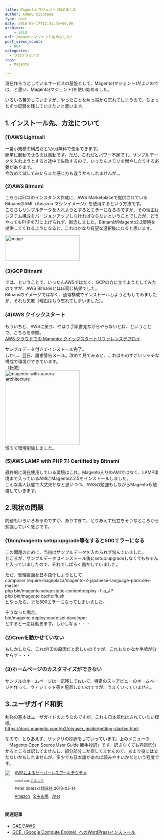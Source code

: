 ```yaml
---
title: Magento(マジェント)始めました
author: KONNO Kiyotaka
type: post
date: 2018-09-17T12:51:55+00:00
archives:
    - 2018
url: /magentoマジェント始めました/
post_views_count:
  - 804
categories:
  - プログラミング
tags:
  - Magento

---
```

現在作ろうとしているサービスの基盤として、Magento(マジェント)がよいのでは、と思い、Magento(マジェント)を使い始めました。

いろいろ苦労していますが、やったことを片っ端から忘れてしまうので、ちょっとずつ記録を残していきたいと思います。

## 1.インストール先、方法について

### (1)AWS Lightsail

一番小規模の構成だと1か月無料で使用できます。  
簡単に起動できるのは感動です。ただ、これだとパワー不足です。サンプルデータを入れようとすると途中で失敗するので、いったんメモリを増やしたりする必要があります。  
今改めて試してみたらまた感じ方も違うかもしれませんが、。

### (2)AWS Bitnami

こちらはEC2のインスタンス作成に、AWS Marketplaceで提供されているBitnamiのAMI（Amazon マシンイメージ）を使用するという方法です。  
こちらもサンプルデータを入れようとするとエラーになるのですが、その理由はシステム構成をバージョンアップしなければならないということでしたが、どうやってもPHPを7.1に上げられず、断念しました。BitnamiがMagento2.2環境を提供してくれるようになると、これはかなり有望な選択肢になると思います。

[<img width="244" height="83" title="image" style="margin: 0px; display: inline; background-image: none;" alt="image" src="https://i2.wp.com/www.programmers-office.ml/wp-content/uploads/2018/09/image_thumb-1.png?resize=244%2C83&#038;ssl=1" border="0" data-recalc-dims="1" />][1]



### (3)GCP Bitnami

では、ということで、いったんAWSではなく、GCPの方に立てようとしてみたのですが、AWS Bitnamiとほぼ同じ結果でした。  
Bitnamiのイメージではなく、通常構成でインストールしようともしてみましたが、それも失敗（理由はもう忘れてしまいました）。

### (4)AWS クイックスタート

もういちど、AWSに戻り、やはり手順書見ながらやらないとね、ということで、こちらを参照。  
<a href="https://docs.aws.amazon.com/ja_jp/quickstart/latest/magento/welcome.html" target="_blank">AWS クラウドでの Magento: クイックスタートリファレンスデプロイ</a>

サンプルデータ付きでインストール完了。  
しかし、翌日、請求警告メール。改めて見てみると、これはものすごいリッチな構成で環境ができています。  
（転載）  
[<img width="244" height="242" title="magento-with-aurora-architecture" style="display: inline; background-image: none;" alt="magento-with-aurora-architecture" src="https://i0.wp.com/www.programmers-office.ml/wp-content/uploads/2018/09/magento-with-aurora-architecture_thumb.png?resize=244%2C242&#038;ssl=1" border="0" data-recalc-dims="1" />][2]  
慌てて環境削除しました。

### (5)AWS LAMP with PHP 7.1 Certified by Bitnami

最終的に現在使用している環境はこれ。Magento入りのAMIではなく、LAMP環境まで入っているAMIにMagento2.2.5をインストールしました。  
こんな素人状態で大丈夫かなと思いつつ、AWSの勉強もしながらMagentoも勉強していきます。

## 2.現状の問題

問題もいろいろあるのですが、ありすぎて、とりあえず役立ちそうなところから勉強していく感じです。

### (1)bin/magento setup:upgrade等をすると500エラーになる

この問題のために、当初はサンプルデータを入れられず悩んでいました。  
ところが、サンプルデータはインストール後にsetup:upgradeしなくてもちゃんと入っていましたので、それでしばらく動かしていました。

ただ、管理画面を日本語化しようとして、  
composer require mageplaza/magento-2-japanese-language-pack:dev-master  
php bin/magento setup:static-content:deploy -f ja_JP  
php bin/magento cache:flush  
とやったら、また500エラーになってしまいました。

そうなった場合、  
bin/magento deploy:mode:set developer  
とすると一応は動きます。しかしなぁ・・・

### (2)Cronを動かせていない

もしかしたら、これが(3)の原因だと悲しいのですが、これもなかなか手順が分からず・・・

### (3)ホームページのカスタマイズができない

サンプルのホームページは一応残しておいて、特定のストアビューのホームページを作って、ウィジェット等を配置したいのですが、うまくいっていません。

## 3.ユーザガイド和訳

勉強の基本はユーザガイドのようなのですが、これも日本語化はされていない模様。  
<a href="https://docs.magento.com/m2/ce/user_guide/getting-started.html" target="_blank">https://docs.magento.com/m2/ce/user_guide/getting-started.html</a>

なので、とりあえず、ザックリの抄訳をしていっています。上のメニューの「Magento Open Source User Guide 勝手抄訳」です。訳さなくても雰囲気分かるところは訳してませんし、部分部分しか訳してませんので、あまり役には立たないかもしれませんが、多少でも日本語があれば読みやすいかなという程度です。





<div class="kaerebalink-box" style="text-align: left; overflow: hidden; padding-bottom: 20px; font-size: small; -ms-zoom: 1;">
  <div class="kaerebalink-image" style="margin: 0px 15px 10px 0px; float: left;">
    <a href="https://www.amazon.co.jp/exec/obidos/ASIN/4798155160/konnokiyotaka-22/" target="_blank"><img style="border: currentcolor; border-image: none;" src="https://i2.wp.com/images-fe.ssl-images-amazon.com/images/I/51mWbC-xrZL._SL160_.jpg?ssl=1" data-recalc-dims="1" /></a>
  </div>
  
  <div class="kaerebalink-info" style="line-height: 120%; overflow: hidden; -ms-zoom: 1;">
    <div class="kaerebalink-name" style="line-height: 120%; margin-bottom: 10px;">
      <a href="https://www.amazon.co.jp/exec/obidos/ASIN/4798155160/konnokiyotaka-22/" target="_blank">AWSによるサーバーレスアーキテクチャ</a></p>
      <div class="kaerebalink-powered-date" style="line-height: 120%; font-family: verdana; font-size: 8pt; margin-top: 5px;">
        posted with <a href="https://kaereba.com" target="_blank" rel="nofollow">カエレバ</a>
      </div>
    </div>
    <div class="kaerebalink-detail" style="margin-bottom: 5px;">
      Peter Sbarski 翔泳社 2018-03-14
    </div>
    <div class="kaerebalink-link1" style="margin-top: 10px;">
      <div class="shoplinkamazon" style="margin-right: 5px; display: inline;">
        <a href="https://www.amazon.co.jp/gp/search?keywords=AWS&__mk_ja_JP=%E3%82%AB%E3%82%BF%E3%82%AB%E3%83%8A&tag=konnokiyotaka-22" target="_blank">Amazon</a>
      </div>
      <div class="shoplinkrakuten" style="margin-right: 5px; display: inline;">
        <a href="//af.moshimo.com/af/c/click?a_id=762690&p_id=54&pc_id=54&pl_id=616&s_v=b5Rz2P0601xu&url=https%3A%2F%2Fsearch.rakuten.co.jp%2Fsearch%2Fmall%2FAWS%2F-%2Ff.1-p.1-s.1-sf.0-st.A-v.2%3Fx%3D0" target="_blank">楽天市場</a><img width="1" height="1" style="border: currentcolor; border-image: none;" src="//i.moshimo.com/af/i/impression?a_id=762690&p_id=54&pc_id=54&pl_id=616" />
      </div>
      <div class="shoplinkseven" style="margin-right: 5px; display: inline;">
        <a href="//af.moshimo.com/af/c/click?a_id=762691&p_id=932&pc_id=1188&pl_id=12456&s_v=b5Rz2P0601xu&url=http%3A%2F%2F7net.omni7.jp%2Fsearch%2F%3Fkeyword%3DAWS%26searchKeywordFlg%3D1" target="_blank"><img width="1" height="1" style="border: currentcolor; border-image: none;" src="//i.moshimo.com/af/i/impression?a_id=762691&p_id=932&pc_id=1188&pl_id=12456" />7net</a>
      </div>
    </div>
  </div>
  
  <div class="booklink-footer" style="clear: left;">
  </div>
</div>



#### 関連記事

  * <a href="https://www.programmers-office.ml/2009/02/08/gae%E3%81%A7aws/" target="_blank">GAEでAWS</a> 
  * <a href="https://www.programmers-office.ml/2018/06/29/gce%EF%BC%88google-compute-engine%EF%BC%89%E3%81%B8%E3%81%AEwordpress%E3%82%A4%E3%83%B3%E3%82%B9%E3%83%88%E3%83%BC%E3%83%AB/" target="_blank">GCE（Google Compute Engine）へのWordPressインストール</a>

 [1]: https://i0.wp.com/www.programmers-office.ml/wp-content/uploads/2018/09/image-1.png?ssl=1
 [2]: https://i0.wp.com/www.programmers-office.ml/wp-content/uploads/2018/09/magento-with-aurora-architecture.png?ssl=1